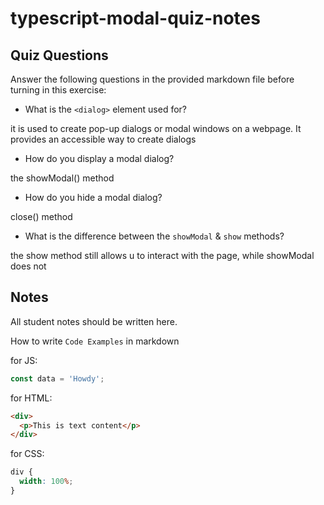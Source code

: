 # typescript-modal-quiz-notes

## Quiz Questions

Answer the following questions in the provided markdown file before turning in this exercise:

- What is the `<dialog>` element used for?

it is used to create pop-up dialogs or modal windows on a webpage. It provides an accessible way to create dialogs

- How do you display a modal dialog?

the showModal() method

- How do you hide a modal dialog?

close() method

- What is the difference between the `showModal` & `show` methods?

the show method still allows u to interact with the page, while showModal does not

## Notes

All student notes should be written here.

How to write `Code Examples` in markdown

for JS:

```javascript
const data = 'Howdy';
```

for HTML:

```html
<div>
  <p>This is text content</p>
</div>
```

for CSS:

```css
div {
  width: 100%;
}
```
